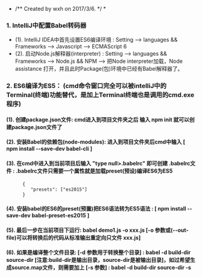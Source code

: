 * /** Created by wxh on 2017/3/6. */ *

### 1. IntelliJ中配置Babel转码器
   - (1). IntelliJ IDEA中首先设置ES6编译环境 : Setting --> languages && Frameworks --> Javascript --> ECMAScript 6
   - (2). 启动Node.js解释器(interpreter) : Setting --> languages && Frameworks --> Node.js && NPM --> 把Node interpreter加载，Node assistance 打开，并且此时Package(包)环境中已经有Babel解释器了。

   
### 2. ES6编译为ES5： (cmd命令窗口完全可以被intelliJ中的Terminal(终端)功能替代，是加上Terminal终端也是调用的cmd.exe程序)

 #### (1). 创建package.json文件:  cmd进入到项目文件夹之后 输入 npm init 就可以创建package.json文件了
 
 #### (2). 安装Babel的依赖包(node-modules): 进入到项目文件夹后cmd中输入 [ npm install --save-dev babel-cli ]
 
 #### (3). 在cmd中进入到当前项目后输入 "type null>.babelrc" 即可创建 .babelrc文件 : .babelrc文件只需要一个属性就是加载preset(预设)编译ES6为ES5  <br/>
          {
             "presets": ["es2015"]
          }
          
 #### (4). 安装babel的ES6的preset(预置)把ES6语法转为ES5语法 : [ npm install --save-dev babel-preset-es2015 ]
 
 #### (5). 最后一步在当前项目下运行: babel demo1.js -o  xxx.js  [-o 参数或(--out-file)可以将转换后的代码从标准输出重定向只文件 xxx.js]
 
 #### (6). 如果是编译整个文件目录: [-d 参数用于转换整个目录] : babel -d build-dir source-dir [注意:build-dir是输出目录，source-dir是被输出目录]，如过希望生成source.map文件，则需要加上 [-s 参数] : babel -d build-dir source-dir -s
      
      

